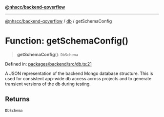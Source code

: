 [**@nhscc/backend-qoverflow**](../../README.md)

***

[@nhscc/backend-qoverflow](../../README.md) / [db](../README.md) / getSchemaConfig

# Function: getSchemaConfig()

> **getSchemaConfig**(): `DbSchema`

Defined in: [packages/backend/src/db.ts:21](https://github.com/nhscc/qoverflow.api.hscc.bdpa.org/blob/e58635515aaccbecfff868b37cbae9a64bb762c2/packages/backend/src/db.ts#L21)

A JSON representation of the backend Mongo database structure. This is used
for consistent app-wide db access across projects and to generate transient
versions of the db during testing.

## Returns

`DbSchema`
